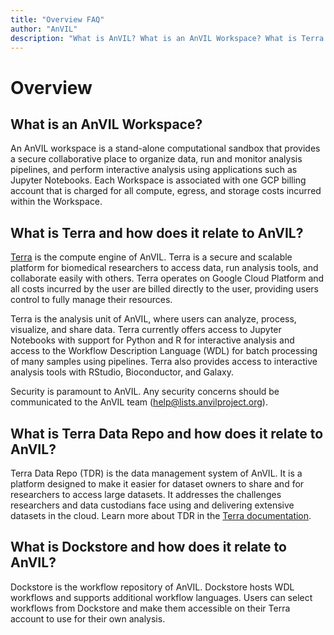 ```yaml
---
title: "Overview FAQ"
author: "AnVIL"
description: "What is AnVIL? What is an AnVIL Workspace? What is Terra and how does it relate to AnVIL?"
---
```


# Overview

## What is an AnVIL Workspace?

An AnVIL workspace is a stand-alone computational sandbox that provides a secure collaborative place to organize data, run and monitor analysis pipelines, and perform interactive analysis using applications such as Jupyter Notebooks. Each Workspace is associated with one GCP billing account that is charged for all compute, egress, and storage costs incurred within the Workspace.

## What is Terra and how does it relate to AnVIL?

[Terra](https://anvil.terra.bio/) is the compute engine of AnVIL. Terra is a secure and scalable platform for biomedical researchers to access data, run analysis tools, and collaborate easily with others. Terra operates on Google Cloud Platform and all costs incurred by the user are billed directly to the user, providing users control to fully manage their resources.

Terra is the analysis unit of AnVIL, where users can analyze, process, visualize, and share data. Terra currently offers access to Jupyter Notebooks with support for Python and R for interactive analysis and access to the Workflow Description Language (WDL) for batch processing of many samples using pipelines. Terra also provides access to interactive analysis tools with RStudio, Bioconductor, and Galaxy.

Security is paramount to AnVIL. Any security concerns should be communicated to the AnVIL team ([help@lists.anvilproject.org](mailto:help@lists.anvilproject.org)).

## What is Terra Data Repo and how does it relate to AnVIL?

Terra Data Repo (TDR) is the data management system of AnVIL. It is a platform designed to make it easier for dataset owners to share and for researchers to access large datasets. It addresses the challenges researchers and data custodians face using and delivering extensive datasets in the cloud. Learn more about TDR in the [Terra documentation](https://support.terra.bio/hc/en-us/sections/4407099323675-Terra-Data-Repository).

## What is Dockstore and how does it relate to AnVIL?

Dockstore is the workflow repository of AnVIL. Dockstore hosts WDL workflows and supports additional workflow languages. Users can select workflows from Dockstore and make them accessible on their Terra account to use for their own analysis.

